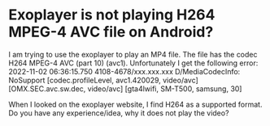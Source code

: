 
# Exoplayer is not playing H264 MPEG-4 AVC file on Android?

I am trying to use the exoplayer to play an MP4 file. The file has the codec H264 MPEG-4 AVC (part 10)  (avc1). Unfortunately I get the following error:
2022-11-02 06:36:15.750 4108-4678/xxx.xxx.xxx D/MediaCodecInfo: NoSupport [codec.profileLevel, avc1.420029, video/avc] [OMX.SEC.avc.sw.dec, video/avc] [gta4lwifi, SM-T500, samsung, 30]

When I looked on the exoplayer website, I find H264 as a supported format. Do you have any experience/idea, why it does not play the video?

        